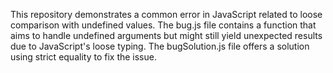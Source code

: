 This repository demonstrates a common error in JavaScript related to loose comparison with undefined values. The bug.js file contains a function that aims to handle undefined arguments but might still yield unexpected results due to JavaScript's loose typing. The bugSolution.js file offers a solution using strict equality to fix the issue.